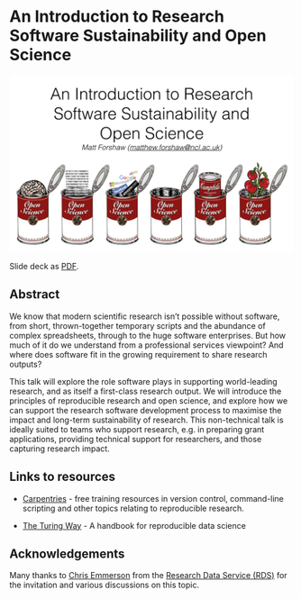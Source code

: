 # An Introduction to Research Software Sustainability and Open Science

<img src="mainslide.png" alt="An Introduction to Research Software Sustainability and Open Science" />

Slide deck as <a href="https://github.com/mattforshaw/NewcastleResearchSoftwareSustainability/blob/master/nclrssos_110719.pdf">PDF</a>.

## Abstract
We know that modern scientific research isn’t possible without software, from short, thrown-together temporary scripts and the abundance of complex spreadsheets, through to the huge software enterprises. But how much of it do we understand from a professional services viewpoint? And where does software fit in the growing requirement to share research outputs?

This talk will explore the role software plays in supporting world-leading research, and as itself a first-class research output. We will introduce the principles of reproducible research and open science, and explore how we can support the research software development process to maximise the impact and long-term sustainability of research. This non-technical talk is ideally suited to teams who support research, e.g. in preparing grant applications, providing technical support for researchers, and those capturing research impact.

## Links to resources
- <a href="https://carpentries.org/">Carpentries</a> - free training resources in version control, command-line scripting and other topics relating to reproducible research.

- <a href="https://the-turing-way.netlify.com/introduction/introduction">The Turing Way</a> - A handbook for reproducible data science

## Acknowledgements 
Many thanks to <a href="https://www.ncl.ac.uk/library/contact/staff/profile/chris.emmerson">Chris Emmerson</a> from the <a href="https://research.ncl.ac.uk/rdm/">Research Data Service (RDS)</a> for the invitation and various discussions on this topic.

